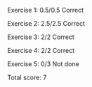 Exercise 1: 0.5/0.5
    Correct

Exercise 2: 2.5/2.5
    Correct

Exercise 3: 2/2
    Correct

Exercise 4: 2/2
    Correct

Exercise 5: 0/3
    Not done

Total score: 7
